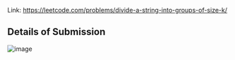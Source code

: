 Link: https://leetcode.com/problems/divide-a-string-into-groups-of-size-k/
## Details of Submission
![image](https://github.com/mgalang229/LeetCode-Divide-a-String-Into-Groups-of-Size-k/assets/51401355/6e00de25-5999-4b67-add0-496c69c02abe)
